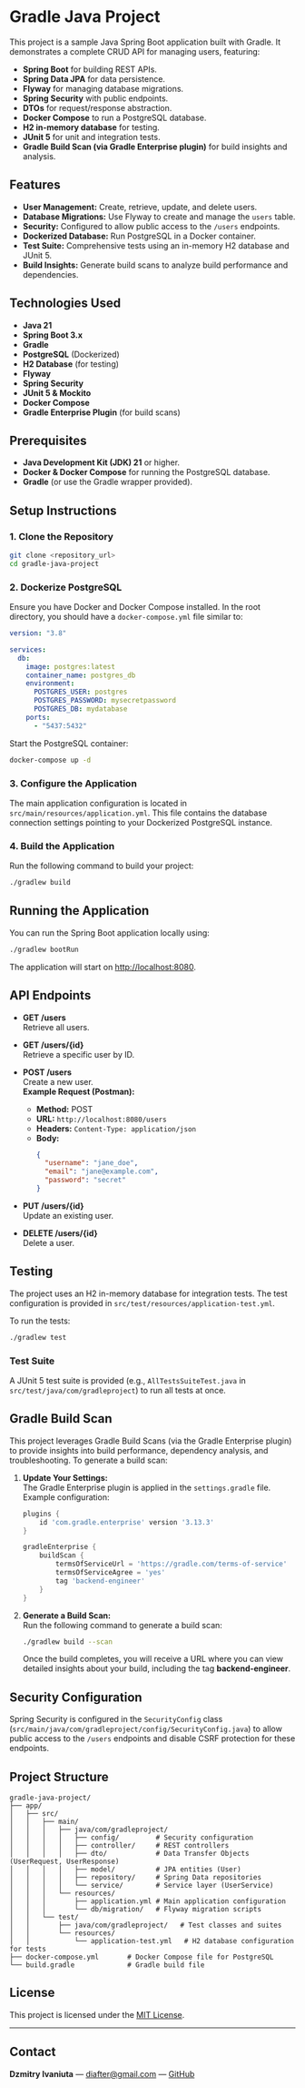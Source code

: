 # Gradle Java Project

This project is a sample Java Spring Boot application built with Gradle. It demonstrates a complete CRUD API for managing users, featuring:

- **Spring Boot** for building REST APIs.
- **Spring Data JPA** for data persistence.
- **Flyway** for managing database migrations.
- **Spring Security** with public endpoints.
- **DTOs** for request/response abstraction.
- **Docker Compose** to run a PostgreSQL database.
- **H2 in-memory database** for testing.
- **JUnit 5** for unit and integration tests.
- **Gradle Build Scan (via Gradle Enterprise plugin)** for build insights and analysis.

## Features

- **User Management:** Create, retrieve, update, and delete users.
- **Database Migrations:** Use Flyway to create and manage the `users` table.
- **Security:** Configured to allow public access to the `/users` endpoints.
- **Dockerized Database:** Run PostgreSQL in a Docker container.
- **Test Suite:** Comprehensive tests using an in-memory H2 database and JUnit 5.
- **Build Insights:** Generate build scans to analyze build performance and dependencies.

## Technologies Used

- **Java 21**
- **Spring Boot 3.x**
- **Gradle**
- **PostgreSQL** (Dockerized)
- **H2 Database** (for testing)
- **Flyway**
- **Spring Security**
- **JUnit 5 & Mockito**
- **Docker Compose**
- **Gradle Enterprise Plugin** (for build scans)

## Prerequisites

- **Java Development Kit (JDK) 21** or higher.
- **Docker & Docker Compose** for running the PostgreSQL database.
- **Gradle** (or use the Gradle wrapper provided).

## Setup Instructions

### 1. Clone the Repository

```bash
git clone <repository_url>
cd gradle-java-project
```

### 2. Dockerize PostgreSQL

Ensure you have Docker and Docker Compose installed. In the root directory, you should have a `docker-compose.yml` file similar to:

```yaml
version: "3.8"

services:
  db:
    image: postgres:latest
    container_name: postgres_db
    environment:
      POSTGRES_USER: postgres
      POSTGRES_PASSWORD: mysecretpassword
      POSTGRES_DB: mydatabase
    ports:
      - "5437:5432"
```

Start the PostgreSQL container:

```bash
docker-compose up -d
```

### 3. Configure the Application

The main application configuration is located in `src/main/resources/application.yml`. This file contains the database connection settings pointing to your Dockerized PostgreSQL instance.

### 4. Build the Application

Run the following command to build your project:

```bash
./gradlew build
```

## Running the Application

You can run the Spring Boot application locally using:

```bash
./gradlew bootRun
```

The application will start on [http://localhost:8080](http://localhost:8080).

## API Endpoints

- **GET /users**  
  Retrieve all users.

- **GET /users/{id}**  
  Retrieve a specific user by ID.

- **POST /users**  
  Create a new user.  
  **Example Request (Postman):**
    - **Method:** POST
    - **URL:** `http://localhost:8080/users`
    - **Headers:** `Content-Type: application/json`
    - **Body:**
      ```json
      {
        "username": "jane_doe",
        "email": "jane@example.com",
        "password": "secret"
      }
      ```

- **PUT /users/{id}**  
  Update an existing user.

- **DELETE /users/{id}**  
  Delete a user.

## Testing

The project uses an H2 in-memory database for integration tests. The test configuration is provided in `src/test/resources/application-test.yml`.

To run the tests:

```bash
./gradlew test
```

### Test Suite

A JUnit 5 test suite is provided (e.g., `AllTestsSuiteTest.java` in `src/test/java/com/gradleproject`) to run all tests at once.

## Gradle Build Scan

This project leverages Gradle Build Scans (via the Gradle Enterprise plugin) to provide insights into build performance, dependency analysis, and troubleshooting. To generate a build scan:

1. **Update Your Settings:**  
   The Gradle Enterprise plugin is applied in the `settings.gradle` file. Example configuration:

   ```gradle
   plugins {
       id 'com.gradle.enterprise' version '3.13.3'
   }

   gradleEnterprise {
       buildScan {
           termsOfServiceUrl = 'https://gradle.com/terms-of-service'
           termsOfServiceAgree = 'yes'
           tag 'backend-engineer'
       }
   }
   ```

2. **Generate a Build Scan:**  
   Run the following command to generate a build scan:

   ```bash
   ./gradlew build --scan
   ```

   Once the build completes, you will receive a URL where you can view detailed insights about your build, including the tag **backend-engineer**.

## Security Configuration

Spring Security is configured in the `SecurityConfig` class (`src/main/java/com/gradleproject/config/SecurityConfig.java`) to allow public access to the `/users` endpoints and disable CSRF protection for these endpoints.

## Project Structure

```
gradle-java-project/
├── app/
│   ├── src/
│   │   ├── main/
│   │   │   ├── java/com/gradleproject/
│   │   │   │   ├── config/         # Security configuration
│   │   │   │   ├── controller/     # REST controllers
│   │   │   │   ├── dto/            # Data Transfer Objects (UserRequest, UserResponse)
│   │   │   │   ├── model/          # JPA entities (User)
│   │   │   │   ├── repository/     # Spring Data repositories
│   │   │   │   └── service/        # Service layer (UserService)
│   │   │   └── resources/
│   │   │       ├── application.yml # Main application configuration
│   │   │       └── db/migration/   # Flyway migration scripts
│   │   └── test/
│   │       ├── java/com/gradleproject/   # Test classes and suites
│   │       └── resources/
│   │           └── application-test.yml   # H2 database configuration for tests
├── docker-compose.yml       # Docker Compose file for PostgreSQL
└── build.gradle             # Gradle build file
```

## License

This project is licensed under the [MIT License](LICENSE).

---

## Contact

**Dzmitry Ivaniuta** — [diafter@gmail.com](mailto:diafter@gmail.com) — [GitHub](https://github.com/DimitryIvaniuta)
